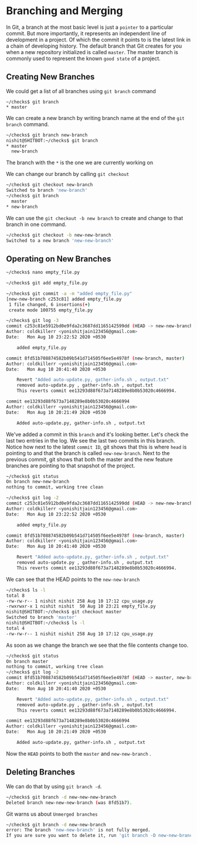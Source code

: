 <h1> Branching and Merging </h1>

In Git, a branch at
the most basic level is
just a `pointer` to a particular commit.
But more importantly, it represents
an independent line of development in a project.
Of which the commit it points to is
the latest link in a chain of developing history.
The default branch that Git creates for you
when a new repository initialized is called `master`.
The master branch is commonly used to
represent the known `good state` of a project.

<h2> Creating New Branches </h2>

We could get a list of all branches using `git branch` command

```
~/checks$ git branch 
* master
```
We can create a new branch by writing branch name at the end of the `git branch` command. 

```sh
~/checks$ git branch new-branch
nishit@SHITBOT:~/checks$ git branch 
* master
  new-branch
```
The branch with the `*` is the one we are currently working on 


We can change our branch by calling `git checkout`

```sh
~/checks$ git checkout new-branch 
Switched to branch 'new-branch'
~/checks$ git branch 
  master
* new-branch
```


We can use the `git checkout -b
new branch` to create and change to that branch in one command.

```sh
~/checks$ git checkout -b new-new-branch 
Switched to a new branch 'new-new-branch'
```
<h2> Operating on New Branches </h2>

```sh
~/checks$ nano empty_file.py

~/checks$ git add empty_file.py

~/checks$ git commit -a -m "added empty_file.py"
[new-new-branch c253c81] added empty_file.py
 1 file changed, 6 insertions(+)
 create mode 100755 empty_file.py

~/checks$ git log -3
commit c253c81e5912bd0e9fda2c3687dd1165142599dd (HEAD -> new-new-branch)
Author: coldkillerr <yonishitjain123456@gmail.com>
Date:   Mon Aug 10 23:22:52 2020 +0530

    added empty_file.py

commit 8fd51b708874582b09b541d714505f6ee5e4978f (new-branch, master)
Author: coldkillerr <yonishitjain123456@gmail.com>
Date:   Mon Aug 10 20:41:40 2020 +0530

    Revert "Added auto-update.py, gather-info.sh , output.txt"
    removed auto-update.py , gather-info.sh , output.txt
    This reverts commit ee13293d88f673a7148289e8b0b53020c4666994.

commit ee13293d88f673a7148289e8b0b53020c4666994
Author: coldkillerr <yonishitjain123456@gmail.com>
Date:   Mon Aug 10 20:21:49 2020 +0530

    Added auto-update.py, gather-info.sh , output.txt
```



We've added a commit in
this `branch` and it's looking better.
Let's check the last two entries in the log.
We see the last two commits in this branch.
Notice how next to the latest `commit ID`,
git shows that this is where `head` is pointing
to and that the branch is called `new-new-branch`.
Next to the previous commit,
git shows that both the master and
the new feature branches are
pointing to that snapshot of the project.


```sh
~/checks$ git status
On branch new-new-branch
nothing to commit, working tree clean

~/checks$ git log -2
commit c253c81e5912bd0e9fda2c3687dd1165142599dd (HEAD -> new-new-branch)
Author: coldkillerr <yonishitjain123456@gmail.com>
Date:   Mon Aug 10 23:22:52 2020 +0530

    added empty_file.py

commit 8fd51b708874582b09b541d714505f6ee5e4978f (new-branch, master)
Author: coldkillerr <yonishitjain123456@gmail.com>
Date:   Mon Aug 10 20:41:40 2020 +0530

    Revert "Added auto-update.py, gather-info.sh , output.txt"
    removed auto-update.py , gather-info.sh , output.txt
    This reverts commit ee13293d88f673a7148289e8b0b53020c4666994.
```
We can see that the HEAD points to the `new-new-branch`

```sh
~/checks$ ls -l
total 8
-rw-rw-r-- 1 nishit nishit 258 Aug 10 17:12 cpu_usage.py
-rwxrwxr-x 1 nishit nishit  50 Aug 10 23:21 empty_file.py
nishit@SHITBOT:~/checks$ git checkout master 
Switched to branch 'master'
nishit@SHITBOT:~/checks$ ls -l
total 4
-rw-rw-r-- 1 nishit nishit 258 Aug 10 17:12 cpu_usage.py
```
As soon as we change the branch we see that the file contents change too.

```sh
~/checks$ git status
On branch master
nothing to commit, working tree clean
~/checks$ git log -2
commit 8fd51b708874582b09b541d714505f6ee5e4978f (HEAD -> master, new-branch)
Author: coldkillerr <yonishitjain123456@gmail.com>
Date:   Mon Aug 10 20:41:40 2020 +0530

    Revert "Added auto-update.py, gather-info.sh , output.txt"
    removed auto-update.py , gather-info.sh , output.txt
    This reverts commit ee13293d88f673a7148289e8b0b53020c4666994.

commit ee13293d88f673a7148289e8b0b53020c4666994
Author: coldkillerr <yonishitjain123456@gmail.com>
Date:   Mon Aug 10 20:21:49 2020 +0530

    Added auto-update.py, gather-info.sh , output.txt

```
Now the `HEAD` points to both the `master` and `new-new-branch` .

<h2> Deleting Branches </h2>

We can do that by using `git branch -d`.

```sh
~/checks$ git branch -d new-new-new-branch 
Deleted branch new-new-new-branch (was 8fd51b7).
```
Git warns us about `Unmerged branches` 

```sh
~/checks$ git branch -d new-new-branch 
error: The branch 'new-new-branch' is not fully merged.
If you are sure you want to delete it, run 'git branch -D new-new-branch'.
```


